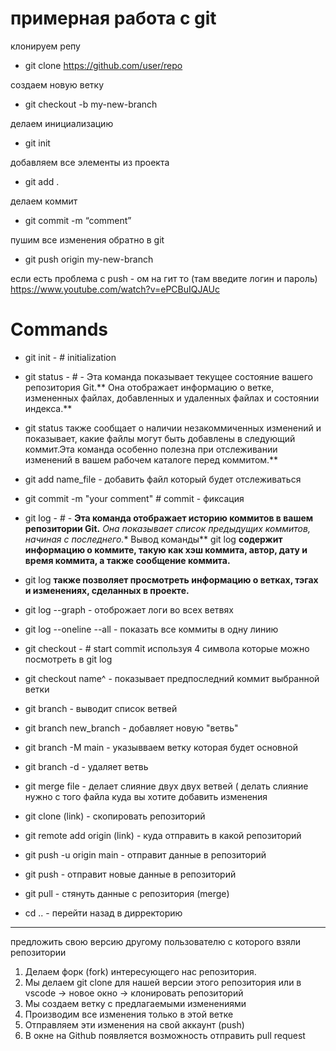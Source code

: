# примерная работа с git

клонируем репу

- git clone https://github.com/user/repo

создаем новую ветку 

- git checkout -b my-new-branch

делаем инициализацию

- git init

добавляем все элементы из проекта

- git add .

делаем коммит

- git commit -m “comment”

пушим все изменения обратно в git 

- git push origin my-new-branch

если есть проблема с push - ом на гит то (там введите логин и пароль)
https://www.youtube.com/watch?v=ePCBuIQJAUc

# Commands

- git init - # initialization 

- git status -  # - Эта команда показывает текущее состояние вашего репозитория Git.**
Она отображает информацию о ветке, измененных файлах, добавленных и удаленных файлах и состоянии индекса.**
- git status также сообщает о наличии незакоммиченных изменений и показывает, какие файлы могут быть добавлены в следующий коммит.Эта команда особенно полезна при отслеживании изменений в вашем рабочем каталоге перед коммитом.**

- git add name_file - добавить файл который будет отслеживаться 

- git commit -m "your comment" # commit - фиксация 

- git log - # - **Эта команда отображает историю коммитов в вашем репозитории Git.**
*Она показывает список предыдущих коммитов, начиная с последнего.**
Вывод команды** git log **содержит информацию о коммите, такую как хэш коммита, автор, дату и время коммита, а также сообщение коммита.**
- git log **также позволяет просмотреть информацию о ветках, тэгах и изменениях, сделанных в проекте.**

- git log --graph - отоброжает логи во всех ветвях

- git log --oneline --all - показать все коммиты в одну линию

- git checkout - # start commit используя 4 символа которые можно посмотреть в git log

- git checkout name^ - показывает предпоследний коммит выбранной ветки

- git branch - выводит список ветвей 

- git branch new_branch - добавляет новую "ветвь"

- git branch -M main - указывваем ветку которая будет основной

- git branch -d - удаляет ветвь

- git merge file - делает слияние двух двух ветвей ( делать слияние нужно с того файла куда вы хотите добавить изменения 

- git clone (link) - скопировать репозиторий 

- git remote add origin (link) - куда отправить в какой репозиторий

- git push -u origin main - отправит данные в репозиторий

- git push - отправит новые данные в репозиторий

- git pull - стянуть данные с репозитория (merge)

- cd .. - перейти назад в дирректорию 
 


*********
предложить свою версию другому пользователю с которого взяли репозитории

1. Делаем форк (fork) интересующего нас репозитория.
2. Мы делаем git clone для нашей версии этого репозитория
или в vscode -> новое окно -> клонировать репозиторий
3. Мы создаем ветку с предлагаемыми изменениями
4. Производим все изменения только в этой ветке
5. Отправляем эти изменения на свой аккаунт (push)
6. В окне на Github появляется возможность отправить pull request